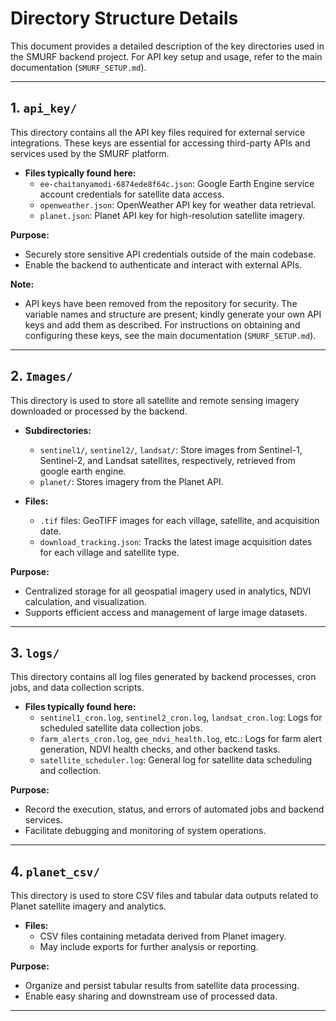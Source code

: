 # Directory Structure Details

This document provides a detailed description of the key directories used in the SMURF backend project. For API key setup and usage, refer to the main documentation (`SMURF_SETUP.md`).

---

## 1. `api_key/`

This directory contains all the API key files required for external service integrations. These keys are essential for accessing third-party APIs and services used by the SMURF platform.

- **Files typically found here:**
  - `ee-chaitanyamodi-6874ede8f64c.json`: Google Earth Engine service account credentials for satellite data access.
  - `openweather.json`: OpenWeather API key for weather data retrieval.
  - `planet.json`: Planet API key for high-resolution satellite imagery.

**Purpose:**
- Securely store sensitive API credentials outside of the main codebase.
- Enable the backend to authenticate and interact with external APIs.

**Note:**
- API keys have been removed from the repository for security. The variable names and structure are present; kindly generate your own API keys and add them as described. For instructions on obtaining and configuring these keys, see the main documentation (`SMURF_SETUP.md`).

---

## 2. `Images/`

This directory is used to store all satellite and remote sensing imagery downloaded or processed by the backend.

- **Subdirectories:**
  - `sentinel1/`, `sentinel2/`, `landsat/`: Store images from Sentinel-1, Sentinel-2, and Landsat satellites, respectively, retrieved from google earth engine.
  - `planet/`: Stores imagery from the Planet API.

- **Files:**
  - `.tif` files: GeoTIFF images for each village, satellite, and acquisition date.
  - `download_tracking.json`: Tracks the latest image acquisition dates for each village and satellite type.

**Purpose:**
- Centralized storage for all geospatial imagery used in analytics, NDVI calculation, and visualization.
- Supports efficient access and management of large image datasets.

---

## 3. `logs/`

This directory contains all log files generated by backend processes, cron jobs, and data collection scripts.

- **Files typically found here:**
  - `sentinel1_cron.log`, `sentinel2_cron.log`, `landsat_cron.log`: Logs for scheduled satellite data collection jobs.
  - `farm_alerts_cron.log`, `gee_ndvi_health.log`, etc.: Logs for farm alert generation, NDVI health checks, and other backend tasks.
  - `satellite_scheduler.log`: General log for satellite data scheduling and collection.

**Purpose:**
- Record the execution, status, and errors of automated jobs and backend services.
- Facilitate debugging and monitoring of system operations.

---

## 4. `planet_csv/`

This directory is used to store CSV files and tabular data outputs related to Planet satellite imagery and analytics.

- **Files:**
  - CSV files containing metadata derived from Planet imagery.
  - May include exports for further analysis or reporting.

**Purpose:**
- Organize and persist tabular results from satellite data processing.
- Enable easy sharing and downstream use of processed data.

---
